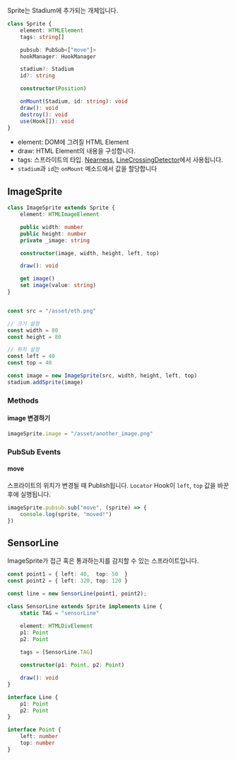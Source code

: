 Sprite는 Stadium에 추가되는 개체입니다.

```typescript
class Sprite {
    element: HTMLElement
    tags: string[]

    pubsub: PubSub<["move"]>
    hookManager: HookManager

    stadium?: Stadium
    id?: string

    constructor(Position)

    onMount(Stadium, id: string): void
    draw(): void
    destroy(): void
    use(Hook[]): void
}
```

- element: DOM에 그려질 HTML Element
- draw: HTML Element의 내용을 구성합니다.
- tags: 스프라이트의 타입. [Nearness](./hook/nearness.md), [LineCrossingDetector](./hook/lineCrossingDetector)에서 사용됩니다.
- `stadium`과 `id`는 `onMount` 메소드에서 값을 할당합니다

## ImageSprite

```ts
class ImageSprite extends Sprite {
    element: HTMLImageElement

    public width: number
    public height: number
    private _image: string

    constructor(image, width, height, left, top)

    draw(): void

    get image()
    set image(value: string)
}


const src = "/asset/eth.png"

// 크기 설정
const width = 80
const height = 80

// 위치 설정
const left = 40
const top = 40

const image = new ImageSprite(src, width, height, left, top)
stadium.addSprite(image)
```

### Methods
#### image 변경하기

```ts
imageSprite.image = "/asset/another_image.png"
```

### PubSub Events
#### move
스프라이트의 위치가 변경될 때 Publish됩니다. `Locator` Hook이 `left`, `top` 값을 바꾼 후에 실행됩니다.

```ts
imageSprite.pubsub.sub("move", (sprite) => {
    console.log(sprite, "moved!")
})
```

## SensorLine

ImageSprite가 접근 혹은 통과하는지를 감지할 수 있는 스프라이트입니다.

```ts
const point1 = { left: 40,  top: 50  }
const point2 = { left: 320, top: 120 }

const line = new SensorLine(point1, point2);

class SensorLine extends Sprite implements Line {
    static TAG = "sensorLine"

    element: HTMLDivElement
    p1: Point
    p2: Point
    
    tags = [SensorLine.TAG]

    constructor(p1: Point, p2: Point)

    draw(): void
}

interface Line {
    p1: Point
    p2: Point
}

interface Point {
    left: number
    top: number
}
```

